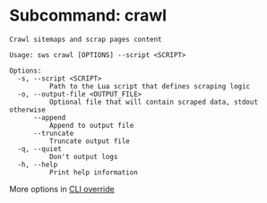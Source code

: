 # Subcommand: crawl

```text
Crawl sitemaps and scrap pages content

Usage: sws crawl [OPTIONS] --script <SCRIPT>

Options:
  -s, --script <SCRIPT>
          Path to the Lua script that defines scraping logic
  -o, --output-file <OUTPUT_FILE>
          Optional file that will contain scraped data, stdout otherwise
      --append
          Append to output file
      --truncate
          Truncate output file
  -q, --quiet
          Don't output logs
  -h, --help
          Print help information
```

More options in [CLI override](./crawl_config.md#cli-override)
